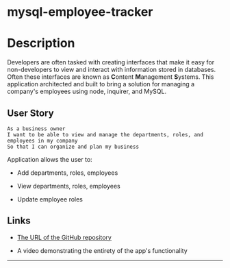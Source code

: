 # mysql-employee-tracker

# Description
Developers are often tasked with creating interfaces that make it easy for non-developers to view and interact with information stored in databases. Often these interfaces are known as **C**ontent **M**anagement **S**ystems. This application architected and built to bring a solution for managing a company's employees using node, inquirer, and MySQL.


## User Story



```
As a business owner
I want to be able to view and manage the departments, roles, and employees in my company
So that I can organize and plan my business
```
Application allows the user to:

  * Add departments, roles, employees

  * View departments, roles, employees

  * Update employee roles


## Links


* [The URL of the GitHub repository](https://github.com/mustafadag84/mysql-employee-tracker)

* A video demonstrating the entirety of the app's functionality 

- - -
